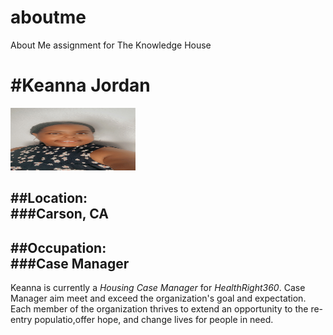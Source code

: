 # aboutme
About Me assignment for The Knowledge House
 
 #Keanna Jordan
=============

<img src="https://raw.githubusercontent.com/keychvs/aboutme/main/IMG_3211.JPG" width="200" height="100">

##Location:  
###Carson, CA
----------------------

##Occupation:  
###Case Manager
--------------------------

Keanna is currently a *Housing Case Manager* for _HealthRight360_. Case Manager aim meet and exceed the organization's goal and expectation. Each member of the organization thrives to extend an opportunity to the re-entry populatio,offer hope, and change lives for people in need. 
